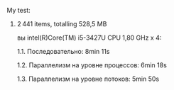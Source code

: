 My test:

  1. 2 441 items, totalling 528,5 MB
  
     вы intel(R)Core(TM) i5-3427U CPU 1,80 GHz x 4:
     
       1.1. Последовательно: 8min 11s
       
       1.2. Параллелизм на уровне процессов: 6min 18s
       
       1.3. Параллелизм на уровне потоков: 5min 50s
